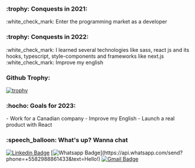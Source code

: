 <!--
**ArchimedesRocha/ArchimedesRocha** is a ✨ _special_ ✨ repository because its `README.md` (this file) appears on your GitHub profile.
-->


<h3>:trophy: Conquests in 2021:</h3>
:white_check_mark: Enter the programming market as a developer


<h3>:trophy: Conquests in 2022:</h3>
:white_check_mark: I learned several technologies like sass, react js and its hooks, typescript, style-components and frameworks like next.js
:white_check_mark: Improve my english


<h3>Github Trophy:</h3>

[![trophy](https://github-profile-trophy.vercel.app/?username=ArchimedesRocha)](https://github.com/ArchimedesRocha/github-profile-trophy)


<h3>:hocho:  Goals for 2023:</h3>
- Work for a Canadian company
- Improve my English
- Launch a real product with React


<h3>:speech_balloon: What's up? Wanna chat</h3>

[![Linkedin Badge](https://img.shields.io/badge/-LinkedIn-blue?style=flat-square&logo=Linkedin&logoColor=white&link=https://www.linkedin.com/in/archimedes-rocha-81334827/)](https://www.linkedin.com/in/archimedes-rocha-81334827/)
[![Whatsapp Badge](https://img.shields.io/badge/-Whatsapp-4CA143?style=flat-square&labelColor=4CA143&logo=whatsapp&logoColor=white&link=https://api.whatsapp.com/send?phone=+5582988861433&text=Hello!)](https://api.whatsapp.com/send?phone=+5582988861433&text=Hello!)
[![Gmail Badge](https://img.shields.io/badge/-Gmail-c14438?style=flat-square&logo=Gmail&logoColor=white&link=mailto:dev.archimedesrocha@gmail.com)](mailto:dev.archimedesrocha@gmail.com)
